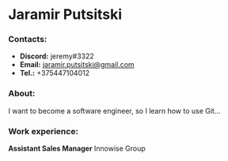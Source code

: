 # Jaramir Putsitski

### Contacts:
* **Discord:** jeremy#3322
* **Email:** jaramir.putsitski@gmail.com
* **Tel.:** +375447104012
### About:
I want to become a software engineer, so I learn how to use Git...

### Work experience:
**Assistant Sales Manager**
Innowise Group